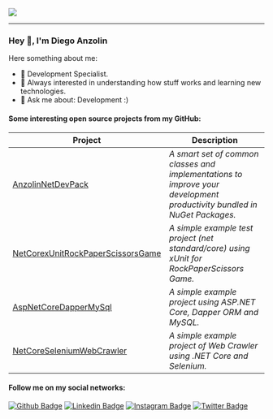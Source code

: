 [![](https://vistr.dev/badge?repo=anzolin.anzolin)](https://github.com/anzolin/anzolin)

---

### Hey 👋, I'm Diego Anzolin

Here something about me:

<!-- - 🔭 I’m currently working at [Accenture](https://www.accenture.com/) as Tech Lead and Developer. -->
- 🔭 Development Specialist.
- 👯 Always interested in understanding how stuff works and learning new technologies.
- 💬 Ask me about: Development :)

#### Some interesting open source projects from my GitHub:


| Project                                                                                           | Description                                                                                                             |
|---------------------------------------------------------------------------------------------------|-------------------------------------------------------------------------------------------------------------------------|
| [AnzolinNetDevPack](https://github.com/anzolin/AnzolinNetDevPack)                                 | _A smart set of common classes and implementations to improve your development productivity bundled in NuGet Packages._ |
| [NetCorexUnitRockPaperScissorsGame](https://github.com/anzolin/NetCorexUnitRockPaperScissorsGame) | _A simple example test project (net standard/core) using xUnit for RockPaperScissors Game._                             |
| [AspNetCoreDapperMySql](https://github.com/anzolin/AspNetCoreDapperMySql)                         | _A simple example project using ASP.NET Core, Dapper ORM and MySQL._                                                    |
| [NetCoreSeleniumWebCrawler](https://github.com/anzolin/NetCoreSeleniumWebCrawler)                 | _A simple example project of Web Crawler using .NET Core and Selenium._                                                 |
<!--
- [Anzolin.Net.NuGet](https://github.com/anzolin/Anzolin.Net.NuGet) - _A smart set of common classes and implementations to improve your development productivity bundled in NuGet Packages._
- [NetCorexUnitRockPaperScissorsGame](https://github.com/anzolin/NetCorexUnitRockPaperScissorsGame) - _A simple example test project (net standard/core) using xUnit for RockPaperScissors Game._
- [AspNetCoreDapperMySql](https://github.com/anzolin/AspNetCoreDapperMySql) - _A simple example project using ASP.NET Core, Dapper ORM and MySQL._
- [NetCoreSeleniumWebCrawler](https://github.com/anzolin/NetCoreSeleniumWebCrawler) - _A simple example project of Web Crawler using .NET Core and Selenium._
-->

#### Follow me on my social networks:
[![Github Badge](https://img.shields.io/badge/-Github-000?style=flat-square&logo=Github&logoColor=white&link=https://github.com/anzolin)](https://github.com/anzolin)
[![Linkedin Badge](https://img.shields.io/badge/-LinkedIn-blue?style=flat-square&logo=Linkedin&logoColor=white&link=https://www.linkedin.com/in/diego-anzolin/)](https://www.linkedin.com/in/diego-anzolin/)
[![Instagram Badge](https://img.shields.io/badge/-Instagram-C13584?style=flat-square&labelColor=C13584&logo=instagram&logoColor=white&link=https://www.instagram.com/anzolin/)](https://www.instagram.com/anzolin/)
[![Twitter Badge](https://img.shields.io/badge/-Twitter-blue?style=flat-square&labelColor=blue&logo=twitter&logoColor=white&link=https://twitter.com/anzolin)](https://twitter.com/anzolin)


<!--
[![AVS1508's GitHub Stats](https://github-readme-stats.vercel.app/api?username=anzolin&count_private=true&include_all_commits=true&show_icons=true)](https://github.com/anzolin)

[![Top Langs](https://github-readme-stats.vercel.app/api/top-langs/?username=anzolin&langs_count=10&count_private=true&include_all_commits=true&show_icons=true)](https://github.com/anuraghazra/github-readme-stats)

**anzolin/anzolin** is a ✨ _special_ ✨ repository because its `README.md` (this file) appears on your GitHub profile.

Here are some ideas to get you started:

- 🔭 I’m currently working on ...
- 🌱 I’m currently learning ...
- 👯 I’m looking to collaborate on ...
- 🤔 I’m looking for help with ...
- 💬 Ask me about ...
- 📫 How to reach me: ...
- 😄 Pronouns: ...
- ⚡ Fun fact: ...
-->
